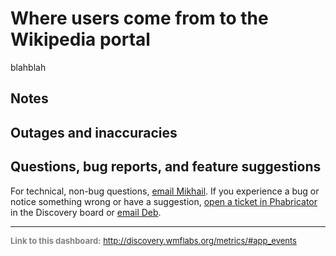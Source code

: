Where users come from to the Wikipedia portal
=======

blahblah

Notes
------

Outages and inaccuracies
------

Questions, bug reports, and feature suggestions
------
For technical, non-bug questions, [email Mikhail](mailto:mpopov@wikimedia.org?subject=Dashboard%20Question). If you experience a bug or notice something wrong or have a suggestion, [open a ticket in Phabricator](https://phabricator.wikimedia.org/maniphest/task/create/?projects=Discovery) in the Discovery board or [email Deb](mailto:deb@wikimedia.org?subject=Dashboard%20Question).

<hr style="border-color: gray;">
<p style="font-size: small; color: gray;">
  <strong>Link to this dashboard:</strong>
  <a href="http://discovery.wmflabs.org/metrics/#app_events">
    http://discovery.wmflabs.org/metrics/#app_events
  </a>
</p>
